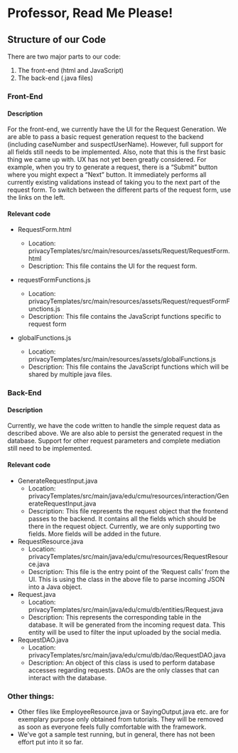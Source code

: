 # Professor, Read Me Please!
 

## Structure of our Code
There are two major parts to our code:
1. The front-end (html and JavaScript)
2. The back-end (.java files)
 
### Front-End
#### Description
For the front-end, we currently have the UI for the Request Generation. We are able to pass a basic request generation request to the backend (including caseNumber and suspectUserName). However, full support for all fields still needs to be implemented. Also, note that this is the first basic thing we came up with. UX has not yet been greatly considered. For example, when you try to generate a request, there is a “Submit” button where you might expect a “Next” button. It immediately performs all currently existing validations instead of taking you to the next part of the request form. To switch between the different parts of the request form, use the links on the left.
#### Relevant code
- RequestForm.html
  - Location: privacyTemplates/src/main/resources/assets/Request/RequestForm.html
  - Description: This file contains the UI for the request form.

- requestFormFunctions.js
    - Location: privacyTemplates/src/main/resources/assets/Request/requestFormFunctions.js
    - Description: This file contains the JavaScript functions specific to request form

- globalFunctions.js
    - Location: privacyTemplates/src/main/resources/assets/globalFunctions.js
    - Description: This file contains the JavaScript functions which will be shared by multiple java files.
 
### Back-End
#### Description
Currently, we have the code written to handle the simple request data as described above. We are also able to persist the generated request in the database. Support for other request parameters and complete mediation still need to be implemented.

#### Relevant code
- GenerateRequestInput.java
    - Location: privacyTemplates/src/main/java/edu/cmu/resources/interaction/GenerateRequestInput.java
    - Description: This file represents the request object that the frontend passes to the backend. It contains all the fields which should be there in the request object. Currently, we are only supporting two fields. More fields will be added in the future.
- RequestResource.java
    - Location: privacyTemplates/src/main/java/edu/cmu/resources/RequestResource.java
    - Description: This file is the entry point of the ‘Request calls’ from the UI. This is using the class in the above file to parse incoming JSON into a Java object.
- Request.java
    - Location: privacyTemplates/src/main/java/edu/cmu/db/entities/Request.java
    - Description: This represents the corresponding table in the database. It will be generated from the incoming request data. This entity will be used to filter the input uploaded by the social media.
- RequestDAO.java
    - Location: privacyTemplates/src/main/java/edu/cmu/db/dao/RequestDAO.java
    - Description: An object of this class is used to perform database accesses regarding requests. DAOs are the only classes that can interact with the database.

### Other things:
- Other files like EmployeeResource.java or SayingOutput.java etc. are for exemplary purpose only obtained from tutorials. They will be removed as soon as everyone feels fully comfortable with the framework.
- We've got a sample test running, but in general, there has not been effort put into it so far.
